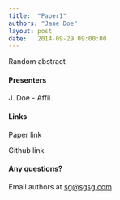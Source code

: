 ```yaml
---
title:  "Paper1"
authors: "Jane Doe"
layout: post
date:   2014-09-29 09:00:00
---
```


Random abstract

#### Presenters
J. Doe - Affil.

#### Links
Paper link

Github link

#### Any questions? 
Email authors at [sg@sgsg.com](mailto:sg@sgsg.com)